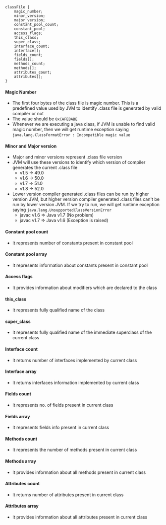 ```
classFile {
	magic_number;
	minor_version;
	major_version;
	constant_pool_count;
	constant_pool;
	access_flags;
	this_class;
	super_class;
	interface_count;
	interface[];
	fields_count;
	fields[];
	methods_count;
	methods[];
	attributes_count;
	attributes[];
}
```
#### Magic Number
- The first four bytes of the class file is magic number. This is a predefined value used by JVM to identify .class file is generated by valid compiler or not
- The value should be ```0xCAFEBABE```
- Whenever we are executing a java class, if JVM is unable to find valid magic number, then we will get runtime exception saying ```java.lang.ClassFormatError : Incompatible magic value```
#### Minor and Major version
- Major and minor versions represent .class file version
- JVM will use these versions to identify which version of compiler generates the current .class file
	- v1.5 -> 49.0
	- v1.6 -> 50.0
	- v1.7 -> 51.0
	- v1.8 -> 52.0
- Lower version compiler generated .class files can be run by higher version JVM, but higher version compiler generated .class files can't be run by lower version JVM. If we try to run, we will get runtime exception saying ```java.lang.UnsupportedClassVersionError```
	- javac v1.6 => Java v1.7 (No problem)
	- javac v1.7 => Java v1.6 (Exception is raised)
#### Constant pool count
- It represents number of constants present in constant pool
#### Constant pool array
- It represents information about constants present in constant pool
#### Access flags
- It provides information about modifiers which are declared to the class
#### this_class
- It represents fully qualified name of the class
#### super_class
- It represents fully qualified name of the immediate superclass of the current class
#### Interface count
- It returns number of interfaces implemented by current class
#### Interface array
- It returns interfaces information implemented by current class
#### Fields count
- It represents no. of fields present in current class
#### Fields array
- It represents fields info present in current class
#### Methods count
- It represents the number of methods present in current class
#### Methods array
- It provides information about all methods present in current class
#### Attributes count
- It returns number of attributes present in current class
#### Attributes array
- It provides information about all attributes present in current class